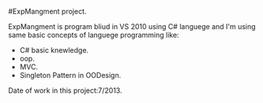 #ExpMangment project.

ExpMangment is program bliud in VS 2010 using C# languege and I'm using same basic concepts  of languege programming like:
* C# basic knewledge.
* oop.
* MVC.
* Singleton Pattern in OODesign.


Date of work in this project:7/2013.